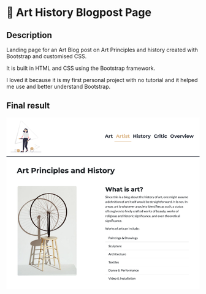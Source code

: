 # 🎨 Art History Blogpost Page
## Description

Landing page for an Art Blog post on Art Principles and history created with Bootstrap and customised CSS.

It is built in HTML and CSS using the Bootstrap framework. 

I loved it because it is my first personal project with no tutorial and it helped me use and better understand Bootstrap. 

## Final result
![Art History Blog Post](https://github.com/Clelia-M/art-blog-post/blob/cb466ad455da6c64e4c697bc9c5b1c1f65b43e31/Art-Blog-Post-Thumbnail.png)

